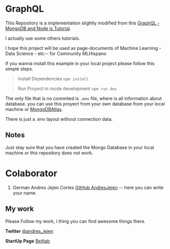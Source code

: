 # GraphQL

This Repository is a implementation slightly modified from this [GraphQL - MongoDB and Node js Tutorial](https://academind.com/learn/node-js/graphql-with-node-react-full-app/).

I actually use some others tutorials.

I hope this project will be used as page-documents of Machine Learning - Data Science - etc-- for Community MLHispano

If you wanna install this example in your local project please follow this simple steps.

> Install Dependencies
``npm install``

> Run Proyect in mode development
``npm run dev``

The only file that is no commited is ``.env`` file, where is all information about database. you can use this proyect from your own database from your local machine or [MongoDBAtlas](https://www.mongodb.com).

There is just a .env layout without connection data.

## Notes

Just stay sure that you have created the Mongo Database in your local machine or this repository does not work.

# Colaborator

1. German Andres Jejen Cortes [GitHub AndresJejen](https://github.com/AndresJejen)
-- here you can write your name.

## My work
Please Follow my work, i thing you can find awesome things there.

**Twitter** [@andres_jejen](https://twitter.com/andres_jejen)

**StartUp Page** [Beitlab](https://beitlab.com)
